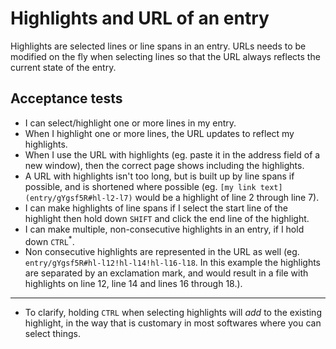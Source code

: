 # Highlights and URL of an entry

Highlights are selected lines or line spans in an entry. URLs needs to be modified on the fly when selecting lines so that the URL always reflects the current state of the entry.

## Acceptance tests

- I can select/highlight one or more lines in my entry.
- When I highlight one or more lines, the URL updates to reflect my highlights.
- When I use the URL with highlights (eg. paste it in the address field of a new window), then the correct page shows including the highlights.
- A URL with highlights isn't too long, but is built up by line spans if possible, and is shortened where possible (eg. `[my link text](entry/gYgsf5R#hl-l2-l7)` would be a highlight of line 2 through line 7).
- I can make highlights of line spans if I select the start line of the highlight then hold down `SHIFT` and click the end line of the highlight.
- I can make multiple, non-consecutive highlights in an entry, if I hold down `CTRL`<sup>*</sup>.
- Non consecutive highlights are represented in the URL as well (eg. `entry/gYgsf5R#hl-l12!hl-l14!hl-l16-l18`. In this example the highlights are separated by an exclamation mark, and would result in a file with highlights on line 12, line 14 and lines 16 through 18.).

---

* To clarify, holding `CTRL` when selecting highlights will _add_ to the existing highlight, in the way that is customary in most softwares where you can select things.
